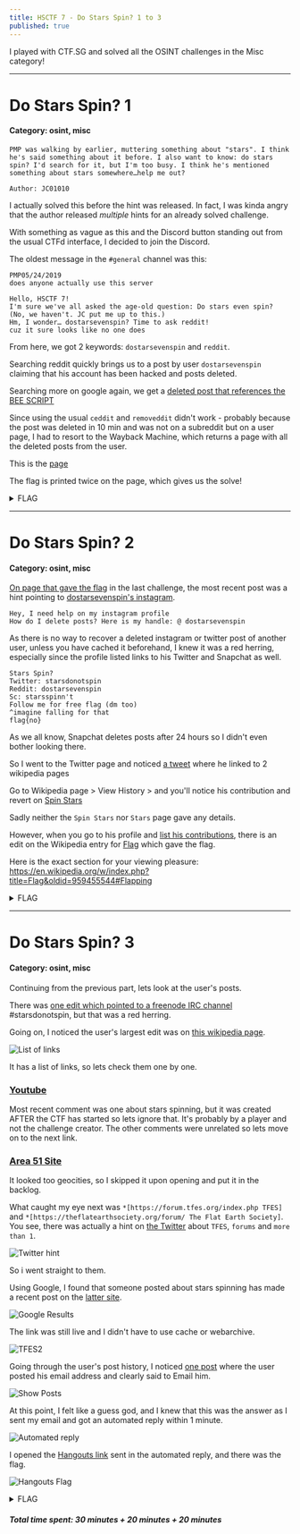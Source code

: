 ```yaml
---
title: HSCTF 7 - Do Stars Spin? 1 to 3
published: true
---
```


I played with CTF.SG and solved all the OSINT challenges in the Misc category!

---

# Do Stars Spin? 1

#### Category: osint, misc 

```
PMP was walking by earlier, muttering something about "stars". I think he's said something about it before. I also want to know: do stars spin? I'd search for it, but I'm too busy. I think he's mentioned something about stars somewhere…help me out?

Author: JC01010
```

I actually solved this before the hint was released. In fact, I was kinda angry that the author released *multiple* hints for an already solved challenge.

With something as vague as this and the Discord button standing out from the usual CTFd interface, I decided to join the Discord.

The oldest message in the `#general` channel was this:

```
PMP05/24/2019
does anyone actually use this server

Hello, HSCTF 7!
I'm sure we've all asked the age-old question: Do stars even spin? (No, we haven't. JC put me up to this.)
Hm, I wonder… dostarsevenspin? Time to ask reddit!
cuz it sure looks like no one does
```

From here, we got 2 keywords: `dostarsevenspin` and `reddit`.

Searching reddit quickly brings us to a post by user `dostarsevenspin` claiming that his account has been hacked and posts deleted.

Searching more on google again, we get a [deleted post that references the BEE SCRIPT](https://www.reddit.com/user/dostarsevenspin/)

Since using the usual `ceddit` and `removeddit` didn't work - probably because the post was deleted in 10 min and was not on a subreddit but on a user page, I had to resort to the Wayback Machine, which returns a page with all the deleted posts from the user.

This is the [page](https://web.archive.org/web/20200527041338/https://www.reddit.com/user/dostarsevenspin/)

The flag is printed twice on the page, which gives us the solve! 

<details>
    <summary>FLAG</summary>
    
    flag{7t3rE_i5_n0_wAy_a_be3_sh0u1d_BEE_ab13_t0_f1Y_89a89fe1}
</details>

---

# Do Stars Spin? 2

#### Category: osint, misc 

[On page that gave the flag](https://web.archive.org/web/20200527041338/https://www.reddit.com/user/dostarsevenspin/) in the last challenge, the most recent post was a hint pointing to [dostarsevenspin's instagram](http://instagram.com/dostarsevenspin).

```
Hey, I need help on my instagram profile
How do I delete posts? Here is my handle: @ dostarsevenspin
```

As there is no way to recover a deleted instagram or twitter post of another user, unless you have cached it beforehand, I knew it was a red herring, especially since the profile listed links to his Twitter and Snapchat as well.

```
Stars Spin?
Twitter: starsdonotspin
Reddit: dostarsevenspin
Sc: starsspinn't
Follow me for free flag (dm too)
^imagine falling for that
flag{no}
```

As we all know, Snapchat deletes posts after 24 hours so I didn't even bother looking there.

So I went to the Twitter page and noticed [a tweet](https://twitter.com/starsdonotspin/status/1266119748737290242) where he linked to 2 wikipedia pages

Go to Wikipedia page > View History > and you'll notice his contribution and revert on [Spin Stars](https://en.wikipedia.org/w/index.php?title=Spin_Star&action=history)

Sadly neither the `Spin Stars` nor `Stars` page gave any details.

However, when you go to his profile and [list his contributions](https://en.wikipedia.org/wiki/Special:Contributions/Dostarsspin), there is an edit on the Wikipedia entry for [Flag](https://en.wikipedia.org/w/index.php?title=Flag&oldid=959455544) which gave the flag.

Here is the exact section for your viewing pleasure:     
https://en.wikipedia.org/w/index.php?title=Flag&oldid=959455544#Flapping

<details>
  <summary>FLAG</summary>
  
flag{te3_6ov3rnM3n7_i5_h1d1ng_1nf0!}
</details>

--- 

# Do Stars Spin? 3

#### Category: osint, misc 

Continuing from the previous part, lets look at the user's posts.

There was [one edit which pointed to a freenode IRC channel](https://en.wikipedia.org/w/index.php?title=Internet_Relay_Chat&diff=prev&oldid=959459201) #starsdonotspin, but that was a red herring.

Going on, I noticed the user's largest edit was on [this wikipedia page](https://en.wikipedia.org/w/index.php?diff=960548445).

![List of links](../assets/hsctf-7-2020/dostarsspin3_flatearth-wiki.png)

It has a list of links, so lets check them one by one. 

### [Youtube](https://www.youtube.com/watch?v=I2vKd6FbXd8)     
Most recent comment was one about stars spinning, but it was created AFTER the CTF has started so lets ignore that. It's probably by a player and not the challenge creator. The other comments were unrelated so lets move on to the next link.

### [Area 51 Site](https://www.dreamlandresort.com/)     
It looked too geocities, so I skipped it upon opening and put it in the backlog.

What caught my eye next was `*[https://forum.tfes.org/index.php TFES]` and `*[https://theflatearthsociety.org/forum/ The Flat Earth Society]`. You see, there was actually a hint on [the Twitter](https://twitter.com/starsdonotspin/status/1268209028414484481) about `TFES`, `forums` and `more than 1`. 

![Twitter hint](../assets/hsctf-7-2020/dostarsspin3_twitter-hint.png)

So i went straight to them.

Using Google, I found that someone posted about stars spinning has made a recent post on the [latter site](https://www.theflatearthsociety.org/forum/index.php?board=20.0).

![Google Results](../assets/hsctf-7-2020/dostarsspin3_google.png)

The link was still live and I didn't have to use cache or webarchive.

![TFES2](../assets/hsctf-7-2020/dostarsspin3_TFES.png)

Going through the user's post history, I noticed [one post](https://www.theflatearthsociety.org/forum/index.php?topic=86066.msg2254895#msg2254895) where the user posted his email address and clearly said to Email him.

![Show Posts](../assets/hsctf-7-2020/dostarsspin3_showposts.png)

At this point, I felt like a guess god, and I knew that this was the answer as I sent my email and got an automated reply within 1 minute.

![Automated reply](../assets/hsctf-7-2020/dostarsspin3_automated-reply.png)

I opened the [Hangouts link](https://hangouts.google.com/group/nbZkwLjPyNZuZt6g6) sent in the automated reply, and there was the flag.

![Hangouts Flag](../assets/hsctf-7-2020/dostarsspin3_flag.png)

<details>
  <summary>FLAG</summary>
  
flag{fuuuhhhh1Illlla@gggg}
</details>

##### Total time spent: 30 minutes + 20 minutes + 20 minutes
